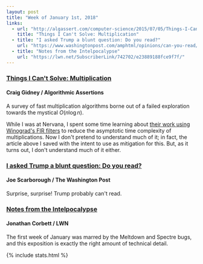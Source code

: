 ```yaml
---
layout: post
title: "Week of January 1st, 2018"
links:
  - url: "http://algassert.com/computer-science/2015/07/05/Things-I-Cant-Solve-Multiplication.html"
    title: "Things I Can't Solve: Multiplication"
  - title: "I asked Trump a blunt question: Do you read?"
    url: "https://www.washingtonpost.com/amphtml/opinions/can-you-read/2018/01/04/46d967a2-f18c-11e7-b3bf-ab90a706e175_story.html"
  - title: "Notes from the Intelpocalypse"
    url: "https://lwn.net/SubscriberLink/742702/e23889188fce9f7f/"
---
```


### [Things I Can't Solve: Multiplication](http://algassert.com/computer-science/2015/07/05/Things-I-Cant-Solve-Multiplication.html)
#### Craig Gidney / Algorithmic Assertions

A survey of fast multiplication algorithms borne out of a failed exploration towards the mystical $O(n \log n)$.

While I was at Nervana, I spent some time learning about [their work using Winograd's FIR filters](https://arxiv.org/abs/1509.09308) to reduce the asymptotic time complexity of multiplications. Now I don't pretend to understand much of it; in fact, the article above I saved with the intent to use as mitigation for this.  But, as it turns out, I don't understand much of it either.

### [I asked Trump a blunt question: Do you read?](https://www.washingtonpost.com/amphtml/opinions/can-you-read/2018/01/04/46d967a2-f18c-11e7-b3bf-ab90a706e175_story.html)
#### Joe Scarborough / The Washington Post
Surprise, surprise! Trump probably can't read.

### [Notes from the Intelpocalypse](https://lwn.net/SubscriberLink/742702/e23889188fce9f7f/)
#### Jonathan Corbett / LWN

The first week of January was marred by the Meltdown and Spectre bugs, and this exposition is exactly the right amount of technical detail.

{% include stats.html %}
